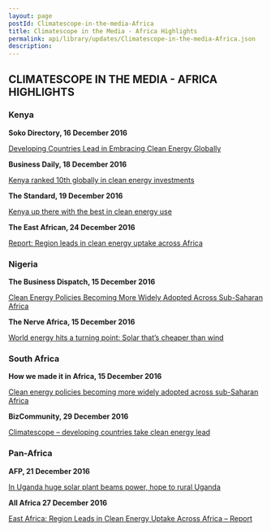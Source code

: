 ```yaml
---
layout: page
postId: Climatescope-in-the-media-Africa
title: Climatescope in the Media - Africa Highlights
permalink: api/library/updates/Climatescope-in-the-media-Africa.json
description: 
---
```

## CLIMATESCOPE IN THE MEDIA - AFRICA HIGHLIGHTS

### Kenya

<strong> Soko Directory, 16 December 2016 </strong>

<a href="http://bit.ly/2h6W51V"> Developing Countries Lead in Embracing Clean Energy Globally </a>

<strong> Business Daily, 18 December 2016</strong>

<a href="http://bit.ly/2hQAko2"> Kenya ranked 10th globally in clean energy investments </a>

<strong> The Standard, 19 December 2016 </strong>

<a href="http://bit.ly/2ho5mCE"> Kenya up there with the best in clean energy use</a>

<strong> The East African, 24 December 2016 </strong>

<a href="http://bit.ly/2hMOauX"> Report: Region leads in clean energy uptake across Africa </a>

### Nigeria

<strong> The Business Dispatch, 15 December 2016 </strong>

<a href="http://bit.ly/2h7iNa9"> Clean Energy Policies Becoming More Widely Adopted Across Sub-Saharan Africa</a>

<strong> The Nerve Africa, 15 December 2016 </strong>

<a href="http://bit.ly/2hAOkon"> World energy hits a turning point: Solar that’s cheaper than wind </a>

### South Africa

<strong> How we made it in Africa, 15 December 2016 </strong>

<a href="http://bit.ly/2hNfyIH"> Clean energy policies becoming more widely adopted across sub-Saharan Africa </a>

<strong> BizCommunity, 29 December 2016 </strong> 

<a href="http://bit.ly/2icSd3Q"> Climatescope – developing countries take clean energy lead</a>

### Pan-Africa

<strong> AFP, 21 December 2016 </strong>

<a href="http://bit.ly/2h9JX2v"> In Uganda huge solar plant beams power, hope to rural Uganda </a>

<strong> All Africa 27 December 2016 </strong> 

<a href="http://bit.ly/2iyu8Sd"> East Africa: Region Leads in Clean Energy Uptake Across Africa – Report</a>

